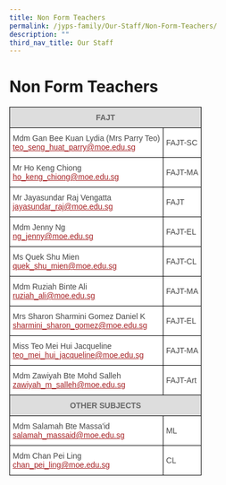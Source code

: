 ```yaml
---
title: Non Form Teachers
permalink: /jyps-family/Our-Staff/Non-Form-Teachers/
description: ""
third_nav_title: Our Staff
---
```

Non Form Teachers
=================

<style type="text/css">
.tg  {border-collapse:collapse;border-spacing:0;}
.tg td{border-color:black;border-style:solid;border-width:1px;font-family:Arial, sans-serif;font-size:14px;
  overflow:hidden;padding:10px 5px;word-break:normal;}
.tg th{border-color:black;border-style:solid;border-width:1px;font-family:Arial, sans-serif;font-size:14px;
  font-weight:normal;overflow:hidden;padding:10px 5px;word-break:normal;}
.tg .tg-fwnj{background-color:#FFF;color:#454545;text-align:left;vertical-align:top}
.tg .tg-feqv{background-color:#DDD;color:#666;font-weight:bold;text-align:center;vertical-align:middle}
.tg .tg-sdzj{background-color:#FFF;color:#454545;text-align:left;vertical-align:middle}
</style>
<table class="tg">
<thead>
  <tr>
    <th class="tg-feqv" colspan="2"><span style="color:#666;background-color:#DDD">FAJT</span></th>
  </tr>
</thead>
<tbody>
  <tr>
    <td class="tg-sdzj">Mdm Gan Bee Kuan Lydia (Mrs Parry Teo) <br><a href="mailto:teo_seng_huat_parry@moe.edu.sg"><span style="text-decoration:underline;color:#A52023">teo_seng_huat_parry@moe.edu.sg</span></a><br></td>
    <td class="tg-sdzj">FAJT-SC  </td>
  </tr>
  <tr>
    <td class="tg-sdzj">Mr Ho Keng Chiong <br><a href="mailto:ho_keng_chiong@moe.edu.sg"><span style="text-decoration:underline;color:#A52023">ho_keng_chiong@moe.edu.sg</span></a><br></td>
    <td class="tg-sdzj">FAJT-MA  </td>
  </tr>
  <tr>
    <td class="tg-fwnj">Mr Jayasundar Raj Vengatta <br><a href="mailto:jayasundar_raj@moe.edu.sg"><span style="text-decoration:underline;color:#A52023">jayasundar_raj@moe.edu.sg</span></a><br></td>
    <td class="tg-sdzj">FAJT </td>
  </tr>
  <tr>
    <td class="tg-sdzj">Mdm Jenny Ng<br><a href="mailto:ng_jenny@moe.edu.sg"><span style="text-decoration:underline;color:#A52023">ng_jenny@moe.edu.sg</span></a><br></td>
    <td class="tg-sdzj">FAJT-EL </td>
  </tr>
  <tr>
    <td class="tg-sdzj">Ms Quek Shu Mien<br><a href="mailto:quek_shu_mien@moe.edu.sg"><span style="text-decoration:underline;color:#A52023">quek_shu_mien@moe.edu.sg</span></a> </td>
    <td class="tg-sdzj">FAJT-CL </td>
  </tr>
  <tr>
    <td class="tg-sdzj">Mdm Ruziah Binte Ali<br><a href="mailto:ruziah_ali@moe.edu.sg"><span style="text-decoration:underline;color:#A52023">ruziah_ali@moe.edu.sg</span></a><br></td>
    <td class="tg-sdzj">FAJT-MA </td>
  </tr>
  <tr>
    <td class="tg-sdzj">Mrs Sharon Sharmini Gomez Daniel K <br><a href="mailto:sharmini_sharon_gomez@moe.edu.sg"><span style="text-decoration:underline;color:#A52023">sharmini_sharon_gomez@moe.edu.sg</span></a><br></td>
    <td class="tg-sdzj">FAJT-EL  </td>
  </tr>
  <tr>
    <td class="tg-sdzj">Miss Teo Mei Hui Jacqueline <br><a href="mailto:teo_mei_hui_jacqueline@moe.edu.sg"><span style="text-decoration:underline;color:#A52023">teo_mei_hui_jacqueline@moe.edu.sg</span></a><br></td>
    <td class="tg-sdzj">FAJT-MA </td>
  </tr>
  <tr>
    <td class="tg-sdzj">Mdm Zawiyah Bte Mohd Salleh<br><a href="mailto:zawiyah_m_salleh@moe.edu.sg"><span style="text-decoration:underline;color:#A52023">zawiyah_m_salleh@moe.edu.sg</span></a><br></td>
    <td class="tg-sdzj">FAJT-Art</td>
  </tr>
  <tr>
    <td class="tg-feqv" colspan="2"><span style="color:#666;background-color:#DDD">   OTHER SUBJECTS</span></td>
  </tr>
  <tr>
    <td class="tg-sdzj">Mdm Salamah Bte Massa'id<br><a href="mailto:salamah_massaid@moe.edu.sg"><span style="text-decoration:underline;color:#A52023">salamah_massaid@moe.edu.sg</span></a><br></td>
    <td class="tg-sdzj">ML</td>
  </tr>
  <tr>
    <td class="tg-sdzj">Mdm Chan Pei Ling<br><a href="mailto:chan_pei_ling@moe.edu.sg"><span style="text-decoration:underline;color:#A52023">chan_pei_ling@moe.edu.sg</span></a><br></td>
    <td class="tg-sdzj">CL</td>
  </tr>
</tbody>
</table>